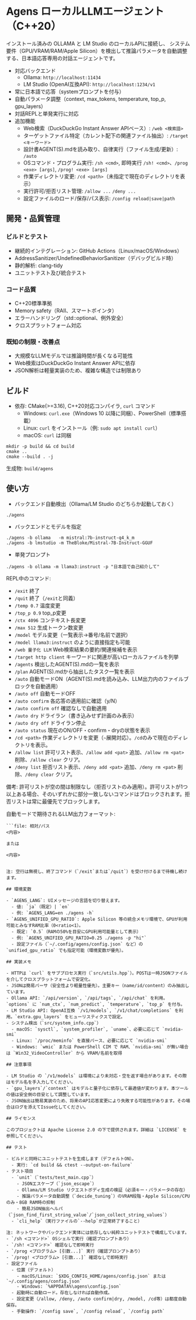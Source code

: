 # Agens ローカルLLMエージェント（C++20）

インストール済みの OLLAMA と LM Studio のローカルAPIに接続し、
システム要件（GPU/VRAM/RAM/Apple Silicon）を検出して推論パラメータを自動調整する、日本語応答専用の対話エージェントです。

- 対応バックエンド
  - Ollama: `http://localhost:11434`
  - LM Studio (OpenAI互換API): `http://localhost:1234/v1`
- 常に日本語で応答（systemプロンプトを付与）
- 自動パラメータ調整（context, max_tokens, temperature, top_p, gpu_layers）
- 対話REPLと単発実行に対応
- 追加機能
  - Web検索（DuckDuckGo Instant Answer APIベース）: `/web <検索語>`
  - ターゲットファイル特定（カレント配下の関連ファイル抽出）: `/target <キーワード>`
  - 設計書AGENT(S).mdを読み取り、自律実行（ファイル生成/更新）: `/auto`
  - OSコマンド・プログラム実行: `/sh <cmd>`, 即時実行 `/sh! <cmd>`、`/prog <exe> [args]`, `/prog! <exe> [args]`
  - 作業ディレクトリ変更: `/cd <path>`（未指定で現在のディレクトリを表示）
  - 実行許可/拒否リスト管理: `/allow ...` `/deny ...`
  - 設定ファイルのロード/保存/パス表示: `/config reload|save|path`

## 開発・品質管理

### ビルドとテスト
- 継続的インテグレーション: GitHub Actions（Linux/macOS/Windows）
- AddressSanitizer/UndefinedBehaviorSanitizer（デバッグビルド時）
- 静的解析: clang-tidy
- ユニットテスト及び統合テスト

### コード品質
- C++20標準準拠
- Memory safety（RAII、スマートポインタ）
- エラーハンドリング（std::optional、例外安全）
- クロスプラットフォーム対応

### 既知の制限・改善点
- 大規模なLLMモデルでは推論時間が長くなる可能性
- Web検索はDuckDuckGo Instant Answer APIに依存
- JSON解析は軽量実装のため、複雑な構造では制限あり

## ビルド

- 依存: CMake(>=3.16), C++20対応コンパイラ, `curl` コマンド
  - Windows: `curl.exe`（Windows 10 以降に同梱）、PowerShell（標準搭載）
  - Linux: `curl` をインストール（例: `sudo apt install curl`）
  - macOS: `curl` は同梱

```
mkdir -p build && cd build
cmake ..
cmake --build . -j
```

生成物: `build/agens`

## 使い方

- バックエンド自動検出（Ollama/LM Studio のどちらか起動しておく）
```
./agens
```
- バックエンドとモデルを指定
```
./agens -b ollama   -m mistral:7b-instruct-q4_k_m
./agens -b lmstudio -m TheBloke/Mistral-7B-Instruct-GGUF
```
- 単発プロンプト
```
./agens -b ollama -m llama3:instruct -p "日本語で自己紹介して"
```

REPL中のコマンド:
- `/exit` 終了
- `/quit` 終了（`/exit`と同義）
- `/temp 0.7` 温度変更
- `/top_p 0.9` top_p変更
- `/ctx 4096` コンテキスト長変更
- `/max 512` 生成トークン数変更
- `/model` モデル変更（一覧表示→番号/名前で選択）
- `/model llama3:instruct` のように直接指定も可能
- `/web 量子化 LLM` Web検索結果の要約/関連候補を表示
- `/target http client` キーワードに関連が高いローカルファイルを列挙
- `/agents` 検出したAGENT(S).mdの一覧を表示
- `/plan` AGENT(S).mdから抽出したタスク一覧を表示
- `/auto` 自動モードON（AGENT(S).mdを読み込み、LLM出力内のファイルブロックを自動適用）
- `/auto off` 自動モードOFF
- `/auto confirm` 各応答の適用前に確認（y/N）
- `/auto confirm off` 確認なしで自動適用
- `/auto dry` ドライラン（書き込みせず計画のみ表示）
- `/auto dry off` ドライラン停止
- `/auto status` 現在のON/OFF・confirm・dryの状態を表示
- `/cd <path>` 作業ディレクトリを変更（`~`展開対応）。`/cd`のみで現在のディレクトリを表示。
- `/allow list` 許可リスト表示、`/allow add <pat>` 追加、`/allow rm <pat>` 削除、`/allow clear` クリア。
- `/deny list` 拒否リスト表示、`/deny add <pat>` 追加、`/deny rm <pat>` 削除、`/deny clear` クリア。

備考: 許可リストが空の間は制限なし（拒否リストのみ適用）。許可リストが1つ以上ある場合、そのいずれかに部分一致しないコマンドはブロックされます。拒否リストは常に最優先でブロックします。

自動モードで期待されるLLM出力フォーマット:
```
```file: 相対/パス
<内容>
```
```
または
```
```agens:file=相対/パス
<内容>
```
```

注: 空行は無視し、終了コマンド（`/exit`または`/quit`）を受け付けるまで待機し続けます。

## 環境変数

- `AGENS_LANG`: UIメッセージの言語を切り替えます。
  - 値: `ja`（既定）| `en`
  - 例: `AGENS_LANG=en ./agens -h`
- `AGENS_UNIFIED_GPU_RATIO`: Apple Silicon 等の統合メモリ環境で、GPUが利用可能とみなすRAM比率（0<ratio<1）。
  - 既定: `0.5`（RAMの50%を目安にGPU利用可能量として表示）
  - 例: `AGENS_UNIFIED_GPU_RATIO=0.25 ./agens -p "hi"`
  - 設定ファイル（`~/.config/agens/config.json` など）の `unified_gpu_ratio` でも指定可能（環境変数が優先）。

## 実装メモ

- HTTPは `curl` をサブプロセス実行（`src/utils.hpp`）。POSTは一時JSONファイルを介してクロスプラットフォームで安定化。
- JSONは簡易パーサ（安全性より軽量性優先）。主要キー（name/id/content）のみ抽出しています。
- Ollama API: `/api/version`, `/api/tags`, `/api/chat` を利用。`options` に `num_ctx`, `num_predict`, `temperature`, `top_p` を付与。
- LM Studio API: OpenAI互換 `/v1/models`, `/v1/chat/completions` を利用。`extra.gpu_layers` をヒューリスティクスで設定。
- システム検出（`src/system_info.cpp`）
  - macOS: `sysctl`, `system_profiler`, `uname`、必要に応じて `nvidia-smi`
  - Linux: `/proc/meminfo` を直接パース、必要に応じて `nvidia-smi`
  - Windows: `wmic` または PowerShell CIM で RAM、`nvidia-smi` が無い場合は `Win32_VideoController` から VRAM/名前を取得

## 注意事項

- LM Studio の `/v1/models` は環境により未対応・空を返す場合があります。その際はモデル名を手入力してください。
- `gpu_layers`/`context` はモデルと量子化に依存して最適値が変わります。本ツールの値は安全側の目安として調整しています。
- JSON抽出は簡易実装のため、将来のAPI応答変更により失敗する可能性があります。その場合はログを添えてIssue化してください。

## ライセンス

このプロジェクトは Apache License 2.0 の下で提供されます。詳細は `LICENSE` を参照してください。

## テスト

- ビルドと同時にユニットテストを生成します（デフォルトON）。
  - 実行: `cd build && ctest --output-on-failure`
- テスト項目
  - `unit`（`tests/test_main.cpp`）
    - JSONエスケープ（`json_escape`）
    - Ollama/LM Studio リクエストボディ生成の検証（必須キー・パラメータの存在）
    - 推論パラメータ自動調整（`decide_tuning`）のVRAM段階・Apple Silicon/CPUのみ・8GB RAM時の抑制
    - 簡易JSON抽出ヘルパ（`json_find_first_string_value`/`json_collect_string_values`）
  - `cli_help`（実行ファイルの`--help`が正常終了すること）

注: ネットワークやバックエンド実体には依存しない純粋ユニットテストで構成しています。
- `/sh <コマンド>` OSシェルで実行（確認プロンプトあり）
- `/sh! <コマンド>` 確認なしで即時実行
- `/prog <プログラム> [引数...]` 実行（確認プロンプトあり）
- `/prog! <プログラム> [引数...]` 確認なしで即時実行
- 設定ファイル
  - 位置（デフォルト）
    - macOS/Linux: `$XDG_CONFIG_HOME/agens/config.json` または `~/.config/agens/config.json`
    - Windows: `%APPDATA%\agens\config.json`
  - 起動時に自動ロード。存在しなければ自動作成。
  - 設定変更（/allow, /deny, /auto confirm|dry, /model, /cd等）は都度自動保存。
  - 手動操作: `/config save`, `/config reload`, `/config path`
